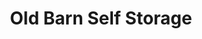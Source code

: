 ---
title: "Old Barn Self Storage"
url: /grass-valley/old-barn-self-storage/
shop: storage rental
---